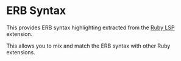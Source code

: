 # ERB Syntax

This provides ERB syntax highlighting extracted from the [Ruby LSP](https://marketplace.visualstudio.com/items?itemName=Shopify.ruby-lsp) extension.

This allows you to mix and match the ERB syntax with other Ruby extensions.
